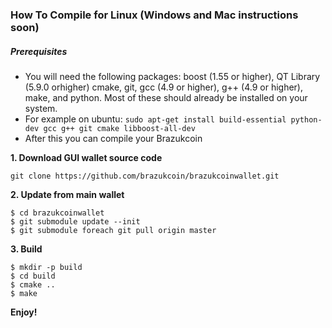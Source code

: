 

### How To Compile for Linux (Windows and Mac instructions soon)


##### Prerequisites

- You will need the following packages: boost (1.55 or higher), QT Library (5.9.0 orhigher) cmake, git, gcc (4.9 or higher), g++ (4.9 or higher), make, and python. Most of these should already be installed on your system.
- For example on ubuntu: `sudo apt-get install build-essential python-dev gcc g++ git cmake libboost-all-dev `
- After this you can compile your Brazukcoin


**1. Download GUI wallet source code**

```
git clone https://github.com/brazukcoin/brazukcoinwallet.git
```

**2. Update from main wallet**

```
$ cd brazukcoinwallet
$ git submodule update --init
$ git submodule foreach git pull origin master
```

**3. Build**

```
$ mkdir -p build
$ cd build
$ cmake ..
$ make
```
**Enjoy!**

